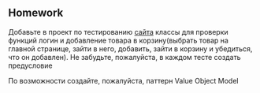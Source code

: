 ## Homework

Добавьте в проект по тестированию [сайта](https://demowebshop.tricentis.com/) классы для проверки функций логин и добавление товара в корзину(выбрать товар на главной странице, зайти в него, добавить, зайти в корзину и убедиться, что он добавлен). Не забудьте, пожалуйста, в каждом тесте создать предусловие

По возможности создайте, пожалуйста, паттерн Value Object Model
